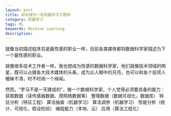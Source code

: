 ```yaml
---
layout: post
title: 如何成为一名机器学习工程师
category: 机器学习
tags: ML
keywords: Machine Learning
description: 
---
```


就像当初描述程序员是最性感的职业一样，目前各类媒体都将数据科学家描述为下一个最性感的职业。

就像很多技术工作者一样，我也想成为性感的数据科学家，他们就像技术领域的明星，既可以占据各大技术媒体的头条，成为众人眼中的月亮，也可以和各个投资人暧昧不清，时不时闹一个绯闻。

然而，“罗马不是一天建成的”，做一个数据科学家，个人觉得必须要具备的能力：
获取数据（读传感器数据、爬网络数据等）
整理数据（数据可视化，数据库）
特征分析（特征工程）
算法抽查（机器学习）
算法调参（机器学习）
性能分析（统计、可视化、假设检验）
编程能力（本地、云）
应用（算法工程化）